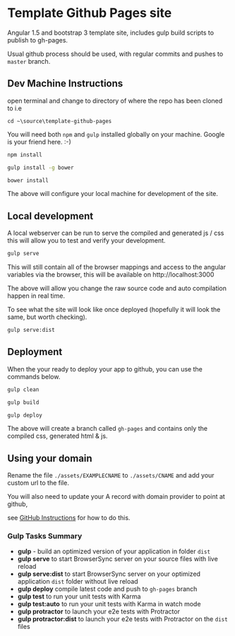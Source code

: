 # Template Github Pages site

Angular 1.5 and bootstrap 3 template site, includes gulp build scripts to publish to gh-pages.

Usual github process should be used, with regular commits and pushes to `master` branch.

## Dev Machine Instructions

open terminal and change to directory of where the repo has been cloned to i.e

`cd ~\source\template-github-pages`

You will need both `npm` and `gulp` installed globally on your machine. Google is your friend here. :-)

```bash
npm install
```

```bash
gulp install -g bower
```

```bash
bower install
```

The above will configure your local machine for development of the site.  

## Local development

A local webserver can be run to serve the compiled and generated js / css this will
allow you to test and verify your development.

```bash
gulp serve
```

This will still contain all of the browser mappings and access to the angular variables via the browser, this will be available on http://localhost:3000

The above will allow you change the raw source code and auto compilation happen in real time.

To see what the site will look like once deployed (hopefully it will look the same, but worth checking).

```bash
gulp serve:dist
```

## Deployment

When the your ready to deploy your app to github, you can use the commands below.

```bash
gulp clean
```

```bash
gulp build
```

```bash
gulp deploy
```

The above will create a branch called `gh-pages` and contains only the compiled css, generated html & js.

## Using your domain

Rename the file `./assets/EXAMPLECNAME` to `./assets/CNAME` and add your custom url to the file.

You will also need to update your A record with domain provider to point at github,

see [GitHub Instructions](https://help.github.com/articles/using-a-custom-domain-with-github-pages) for how to do this.

### Gulp Tasks Summary

* __gulp__ - build an optimized version of your application in folder `dist`
* __gulp serve__ to start BrowserSync server on your source files with live reload
* __gulp serve:dist__ to start BrowserSync server on your optimized application `dist` folder without live reload
* __gulp deploy__ compile latest code and push to `gh-pages` branch
* __gulp test__ to run your unit tests with Karma
* __gulp test:auto__ to run your unit tests with Karma in watch mode
* __gulp protractor__ to launch your e2e tests with Protractor
* __gulp protractor:dist__ to launch your e2e tests with Protractor on the `dist` files
